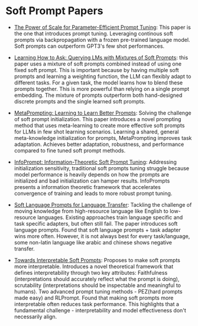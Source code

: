 # Soft Prompt Papers

- [The Power of Scale for Parameter-Efficient Prompt Tuning](https://arxiv.org/abs/2104.08691): This paper is the one that introduces prompt tuning. Leveraging continous soft prompts via backpropagation with a frozen pre-trained language model. Soft prompts can outperform GPT3's few shot performances.
- [Learning How to Ask: Querying LMs with Mixtures of Soft Prompts](https://arxiv.org/abs/2104.06599): this paper uses a mixture of soft prompts combined instead of using one fixed soft prompt. This is important because by having multiple soft prompts and learning a weighting function, the LLM can flexibly adapt to different tasks. For a given task, the model learns how to blend these prompts together. This is more powerful than relying on a single prompt embedding. The mixture of prompts outperform both hand-designed discrete prompts and the single learned soft prompts.
- [MetaPrompting: Learning to Learn Better Prompts](https://arxiv.org/abs/2209.11486): Solving the challenge of soft prompt initialization. This paper introduces a novel prompting method that uses meta-learning to create more effective soft prompts for LLMs in few shot learning scenarios. Learning a shared, general meta-knowledge initialization for prompts, MetaPrompting improves task adaptation. Achieves better adaptation, robustness, and performance compared to fine tuned soft prompt methods.
- [InfoPrompt: Information-Theoretic Soft Prompt Tuning](https://arxiv.org/abs/2306.04933): Addressing initialization sensitivity, traditional soft prompts tuning struggle because model performance is heavily depends on how the prompts are initialized and bad initialization can hamper results. InfoPrompts presents a information theoretic framework that accelerates convergence of training and leads to more robust prompt tuning. 
- [Soft Language Prompts for Language Transfer](https://arxiv.org/abs/2407.02317): Tackling the challenge of moving knowledge from high-resource language like English to low-resource languages. Existing approaches train language specific and task specific adapters, but often still fail. The paper introduces soft language prompts. Found that soft language prompts + task adapter wins more often. However, it is not always best for every task/language, some non-latin language like arabic and chinese shows negative transfer.

- [Towards Interpretable Soft Prompts](https://arxiv.org/abs/2504.02144): Proposes to make soft prompts more interpretable. Introduces a novel theoretical framework that defines interpretability through two key attributes: Faithfulness (interpretations should accurately reflect what the prompt is doing), scrutability (interpretations should be inspectable and meaningful to humans). Two advanced prompt tuning methods - PEZ(hard prompts made easy) and RLPrompt. Found that making soft prompts more interpretable often reduces task performance. This highlights that a fundamental challenge - interpretability and model effectiveness don't necessarily align.